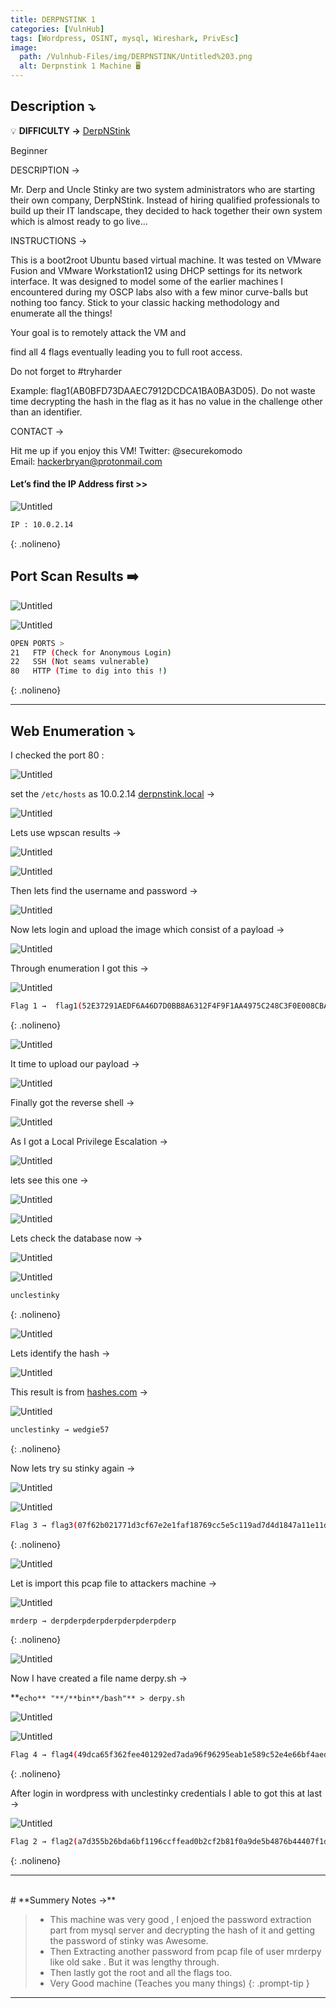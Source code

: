 ```yaml
---
title: DERPNSTINK 1
categories: [VulnHub]
tags: [Wordpress, OSINT, mysql, Wireshark, PrivEsc]
image:
  path: /Vulnhub-Files/img/DERPNSTINK/Untitled%203.png
  alt: Derpnstink 1 Machine 🖥️
---
```


## **Description ⤵️**


💡 **DIFFICULTY →** [DerpNStink](https://www.vulnhub.com/entry/derpnstink-1,221/)

Beginner

DESCRIPTION →

Mr. Derp and Uncle Stinky are two system administrators who are starting their own company, DerpNStink. Instead of hiring qualified professionals to build up their IT landscape, they decided to hack together their own system which is almost ready to go live...

INSTRUCTIONS →

This is a boot2root Ubuntu based virtual machine. It was tested on VMware Fusion and VMware Workstation12 using DHCP settings for its network interface. It was designed to model some of the earlier machines I encountered during my OSCP labs also with a few minor curve-balls but nothing too fancy. Stick to your classic hacking methodology and enumerate all the things!

Your goal is to remotely attack the VM and

find all 4 flags eventually leading you to full root access.

Do not forget to #tryharder

Example: flag1(AB0BFD73DAAEC7912DCDCA1BA0BA3D05). Do not waste time decrypting the hash in the flag as it has no value in the challenge other than an identifier.

CONTACT →

Hit me up if you enjoy this VM! Twitter: @securekomodo Email: hackerbryan@protonmail.com


#### **Let’s find the IP Address first >>**

![Untitled](/Vulnhub-Files/img/DERPNSTINK/Untitled.png)

```bash
IP : 10.0.2.14
```
{: .nolineno}

## Port Scan Results ➡️

![Untitled](/Vulnhub-Files/img/DERPNSTINK/Untitled%201.png)

![Untitled](/Vulnhub-Files/img/DERPNSTINK/Untitled%202.png)

```bash
OPEN PORTS >
21   FTP (Check for Anonymous Login)
22   SSH (Not seams vulnerable)
80   HTTP (Time to dig into this !)
```
{: .nolineno}

---

## Web Enumeration ⤵️

I checked the port 80 :

![Untitled](/Vulnhub-Files/img/DERPNSTINK/Untitled%203.png)

set the `/etc/hosts` as 10.0.2.14 [derpnstink.local](http://derpnstink.local/) →

![Untitled](/Vulnhub-Files/img/DERPNSTINK/Untitled%204.png)

Lets use wpscan results →

![Untitled](/Vulnhub-Files/img/DERPNSTINK/Untitled%205.png)

![Untitled](/Vulnhub-Files/img/DERPNSTINK/Untitled%206.png)

Then lets find the username and password →

![Untitled](/Vulnhub-Files/img/DERPNSTINK/Untitled%207.png)

Now lets login and upload the image which consist of a payload →

![Untitled](/Vulnhub-Files/img/DERPNSTINK/Untitled%208.png)

Through enumeration I got this →

![Untitled](/Vulnhub-Files/img/DERPNSTINK/Untitled%209.png)

```bash
Flag 1 →  flag1(52E37291AEDF6A46D7D0BB8A6312F4F9F1AA4975C248C3F0E008CBA09D6E9166)
```
{: .nolineno}

![Untitled](/Vulnhub-Files/img/DERPNSTINK/Untitled%2010.png)

It time to upload our payload →

![Untitled](/Vulnhub-Files/img/DERPNSTINK/Untitled%2011.png)

Finally got the reverse shell → 

![Untitled](/Vulnhub-Files/img/DERPNSTINK/Untitled%2012.png)

As I got a Local Privilege Escalation →

![Untitled](/Vulnhub-Files/img/DERPNSTINK/Untitled%2013.png)

lets see this one →

![Untitled](/Vulnhub-Files/img/DERPNSTINK/Untitled%2014.png)

![Untitled](/Vulnhub-Files/img/DERPNSTINK/Untitled%2015.png)

Lets check the database now →

![Untitled](/Vulnhub-Files/img/DERPNSTINK/Untitled%2016.png)

![Untitled](/Vulnhub-Files/img/DERPNSTINK/Untitled%2017.png)

```bash
unclestinky
```
{: .nolineno}

![Untitled](/Vulnhub-Files/img/DERPNSTINK/Untitled%2018.png)

Lets identify the hash →

![Untitled](/Vulnhub-Files/img/DERPNSTINK/Untitled%2019.png)

This result is from [hashes.com](http://hashes.com/)  →

![Untitled](/Vulnhub-Files/img/DERPNSTINK/Untitled%2020.png)

```bash
unclestinky → wedgie57
```
{: .nolineno}

Now lets try su stinky again →

![Untitled](/Vulnhub-Files/img/DERPNSTINK/Untitled%2021.png)

![Untitled](/Vulnhub-Files/img/DERPNSTINK/Untitled%2022.png)

```bash
Flag 3 → flag3(07f62b021771d3cf67e2e1faf18769cc5e5c119ad7d4d1847a11e11d6d5a7ecb)
```
{: .nolineno}

![Untitled](/Vulnhub-Files/img/DERPNSTINK/Untitled%2023.png)

Let is import this pcap file to attackers machine →

![Untitled](/Vulnhub-Files/img/DERPNSTINK/Untitled%2024.png)

```bash
mrderp → derpderpderpderpderpderpderp
```
{: .nolineno}

![Untitled](/Vulnhub-Files/img/DERPNSTINK/Untitled%2025.png)

Now I have created a file name derpy.sh →

**`echo** "**/**bin**/bash"** > derpy.sh`

![Untitled](/Vulnhub-Files/img/DERPNSTINK/Untitled%2026.png)

![Untitled](/Vulnhub-Files/img/DERPNSTINK/Untitled%2027.png)

```bash
Flag 4 → flag4(49dca65f362fee401292ed7ada96f96295eab1e589c52e4e66bf4aedda715fdd)
```
{: .nolineno}

After login in wordpress with unclestinky credentials I able to got this at last →

![Untitled](/Vulnhub-Files/img/DERPNSTINK/Untitled%2028.png)

```bash
Flag 2 → flag2(a7d355b26bda6bf1196ccffead0b2cf2b81f0a9de5b4876b44407f1dc07e51e6)
```
{: .nolineno}

<hr>
<br>
# **Summery Notes →**

>
> - This machine was very good , I enjoed the password extraction part from mysql server and decrypting the hash of it and getting the password of stinky was Awesome.
> - Then Extracting another password from pcap file of user mrderpy like old sake . But it was lengthy through.
> - Then lastly got the root and all the flags too.
> - Very Good machine (Teaches you many things)
{: .prompt-tip }

<hr>